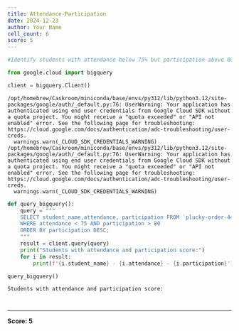 ```yaml
---
title: Attendance-Participation
date: 2024-12-23
author: Your Name
cell_count: 6
score: 5
---
```


```python
#Identify students with attendance below 75% but participation above 80.
```


```python
from google.cloud import bigquery
```


```python
client = bigquery.Client()
```

    /opt/homebrew/Caskroom/miniconda/base/envs/py312/lib/python3.12/site-packages/google/auth/_default.py:76: UserWarning: Your application has authenticated using end user credentials from Google Cloud SDK without a quota project. You might receive a "quota exceeded" or "API not enabled" error. See the following page for troubleshooting: https://cloud.google.com/docs/authentication/adc-troubleshooting/user-creds. 
      warnings.warn(_CLOUD_SDK_CREDENTIALS_WARNING)
    /opt/homebrew/Caskroom/miniconda/base/envs/py312/lib/python3.12/site-packages/google/auth/_default.py:76: UserWarning: Your application has authenticated using end user credentials from Google Cloud SDK without a quota project. You might receive a "quota exceeded" or "API not enabled" error. See the following page for troubleshooting: https://cloud.google.com/docs/authentication/adc-troubleshooting/user-creds. 
      warnings.warn(_CLOUD_SDK_CREDENTIALS_WARNING)



```python
def query_bigquery():
    query = """
    SELECT student_name,attendance, participation FROM `plucky-order-444214-g8.student_data.student_data_madhuri`
    WHERE attendance < 75 AND participation > 80 
    ORDER BY participation DESC;
    """
    result = client.query(query)
    print("Students with attendance and participation score:")
    for i in result:
        print(f'{i.student_name} - {i.attendance} - {i.participation}')

query_bigquery()
```

    Students with attendance and participation score:



```python

```


```python

```


---
**Score: 5**

